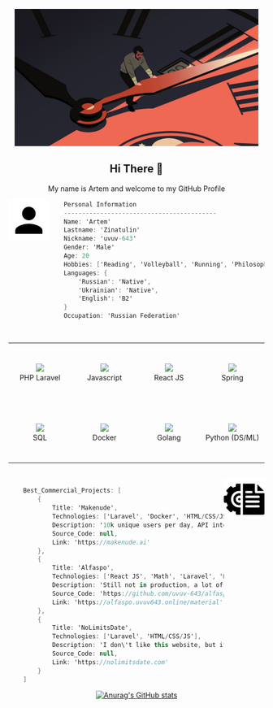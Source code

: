 <p align="center">
    <img src="images/header.jpg" width="480"/>
</p>

<h2 align="center">Hi There 👋</h2>
<p align="center" >My name is Artem and welcome to my GitHub Profile</p>

<img align="left" src="images/account.png" height="80px"/>

```csharp
    Personal Information
    ------------------------------------------
    Name: 'Artem'
    Lastname: 'Zinatulin'
    Nickname: 'uvuv-643'
    Gender: 'Male'
    Age: 20
    Hobbies: ['Reading', 'Volleyball', 'Running', 'Philosophy', 'Coding']
    Languages: {
        'Russian': 'Native',
        'Ukrainian': 'Native',
        'English': 'B2'
    }
    Occupation: 'Russian Federation'
```

<br>

<div align="center">
    <table width="560">
        <tr>
            <td align="center" width="140" height="112.43">
                <img src="https://cdn.jsdelivr.net/gh/devicons/devicon/icons/laravel/laravel-plain.svg" width="65px"/>
                <br /> PHP Laravel
            </td>
            <td align="center" width="140" height="112.43">
                <img src="https://cdn.jsdelivr.net/gh/devicons/devicon/icons/javascript/javascript-original.svg" width="65px"/>
                <br /> Javascript
            </td>
            <td align="center" width="140" height="112.43">
                <img src="https://cdn.jsdelivr.net/gh/devicons/devicon/icons/react/react-original.svg" width="65px"/>
                <br /> React JS
            </td>
            <td align="center" width="140" height="112.43">
                <img src="https://cdn.jsdelivr.net/gh/devicons/devicon/icons/spring/spring-original.svg" width="65px"/>
                <br /> Spring
            </td>
        </tr>
        <tr>
            <td align="center" width="140" height="112.43">
                <img src="https://cdn.jsdelivr.net/gh/devicons/devicon/icons/postgresql/postgresql-original.svg" width="65px"/>
                <br /> SQL
            </td>
            <td align="center" width="140" height="112.43">
                <img src="https://cdn.jsdelivr.net/gh/devicons/devicon/icons/docker/docker-plain.svg" width="65px"/>
                <br /> Docker
            </td>
            <td align="center" width="140" height="112.43">
                <img src="https://cdn.jsdelivr.net/gh/devicons/devicon/icons/go/go-original.svg" width="65px"/>
                <br /> Golang
            </td>
            <td align="center" width="140" height="112.43">
                <img src="https://cdn.jsdelivr.net/gh/devicons/devicon/icons/python/python-original.svg" width="65px"/>
                <br /> Python (DS/ML)
            </td>
        </tr>
    </table>
</div>

<br>

<img align="right" src="images/project.png" height="80px"/>

```csharp
    Best_Commercial_Projects: [
        {
            Title: 'Makenude',
            Technologies: ['Laravel', 'Docker', 'HTML/CSS/JS', 'Webhooks', 'Websockets', 'Telegram API', 'FFMpeg'],
            Description: '10k unique users per day, API integration, image processing',
            Source_Code: null,
            Link: 'https://makenude.ai'
        },
        {
            Title: 'Alfaspo',
            Technologies: ['React JS', 'Math', 'Laravel', 'HTML/CSS'],
            Description: 'Still not in production, a lot of math formulas, draw mode',
            Source_Code: 'https://github.com/uvuv-643/alfaspo',
            Link: 'https://alfaspo.uvuv643.online/material'
        },
        {
            Title: 'NoLimitsDate',
            Technologies: ['Laravel', 'HTML/CSS/JS'],
            Description: 'I don\'t like this website, but it is very complex system and it has a lot of functionality',
            Source_Code: null,
            Link: 'https://nolimitsdate.com'
        }
    ]
```
<div align="center">

[![Anurag's GitHub stats](https://github-readme-stats.vercel.app/api?username=uvuv-643)](https://github.com/anuraghazra/github-readme-stats)

</div>